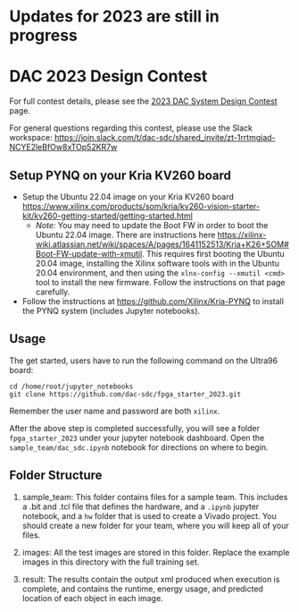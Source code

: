 # Updates for 2023 are still in progress


# DAC 2023 Design Contest

For full contest details, please see the [2023 DAC System Design Contest](https://dac-sdc.github.io/2023/) page.

For general questions regarding this contest, please use the Slack workspace: <https://join.slack.com/t/dac-sdc/shared_invite/zt-1rrtmgjad-NCYE2leBfOw8xTOp52KR7w>

## Setup PYNQ on your Kria KV260 board

  * Setup the Ubuntu 22.04 image on your Kria KV260 board <https://www.xilinx.com/products/som/kria/kv260-vision-starter-kit/kv260-getting-started/getting-started.html>
    * *Note:* You may need to update the Boot FW in order to boot the Ubuntu 22.04 image.  There are instructions here <https://xilinx-wiki.atlassian.net/wiki/spaces/A/pages/1641152513/Kria+K26+SOM#Boot-FW-update-with-xmutil>.  This requires first booting the Ubuntu 20.04 image, installing the Xilinx software tools with in the Ubuntu 20.04 environment, and then using the `xlnx-config --xmutil <cmd>` tool to install the new firmware.  Follow the instructions on that page carefully.
  * Follow the instructions at <https://github.com/Xilinx/Kria-PYNQ> to install the PYNQ system (includes Jupyter notebooks).

## Usage
The get started, users have to run the following command on the Ultra96 board:

```shell
cd /home/root/jupyter_notebooks
git clone https://github.com/dac-sdc/fpga_starter_2023.git
```
Remember the user name and password are both `xilinx`.

After the above step is completed successfully, you will see a folder `fpga_starter_2023` under your 
jupyter notebook dashboard.  Open the `sample_team/dac_sdc.ipynb` notebook for directions on where to begin.

## Folder Structure

1. sample_team: This folder contains files for a sample team.  This includes a <teamname>.bit and <teamname>.tcl file that defines the hardware, and a `.ipynb` jupyter notebook, and a `hw` folder that is used to create a Vivado project.  You should create a new folder for your team, where you will keep all of your files.

2. images: All the test images are stored in this folder.  Replace the example images in this directory with the full training set.

3. result: The results contain the output xml produced when execution is complete, and contains the runtime, energy usage, and predicted location of each object in each image.


